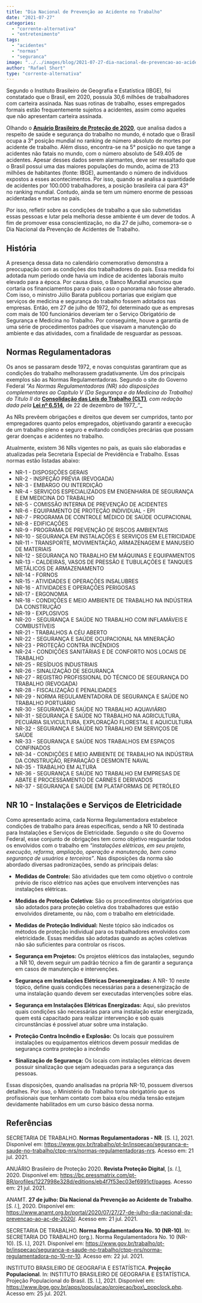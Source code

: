 ```yaml
---
title: "Dia Nacional de Prevenção ao Acidente no Trabalho"
date: "2021-07-27"
categories: 
  - "corrente-alternativa"
  - "entretenimento"
tags: 
  - "acidentes"
  - "normas"
  - "seguranca"
image: "../../images/blog/2021-07-27-dia-nacional-de-prevencao-ao-acidente-no-trabalho.jpg"
author: "Rafael Short"
type: "corrente-alternativa"
---
```


Segundo o Instituto Brasileiro de Geografia e Estatística (IBGE), foi constatado que o Brasil, em 2020, possuía 30,6 milhões de trabalhadores com carteira assinada. Nas suas rotinas de trabalho, esses empregados formais estão frequentemente sujeitos a acidentes, assim como aqueles que não apresentam carteira assinada.

Olhando o [**Anuário Brasileiro de Proteção de 2020**](https://bc.pressmatrix.com/pt-BR/profiles/1227998e328d/editions/eb4f7f53ec03ef6991cf), que analisa dados a respeito de saúde e segurança do trabalho no mundo, é notado que o Brasil ocupa a 3° posição mundial no ranking de número absoluto de mortes por acidente de trabalho. Além disso, encontra-se na 5° posição no que tange a acidentes não fatais no mundo, com o número absoluto de 549.405 de acidentes. Apesar desses dados serem alarmantes, deve ser ressaltado que o Brasil possui uma das maiores populações do mundo, acima de 213 milhões de habitantes (fonte: IBGE), aumentando o número de indivíduos expostos a esses acontecimentos. Por isso, quando se analisa a quantidade de acidentes por 100.000 trabalhadores, a posição brasileira cai para 43° no ranking mundial. Contudo, ainda se tem um número enorme de pessoas acidentadas e mortas no país.

Por isso, refletir sobre as condições de trabalho a que são submetidas essas pessoas e lutar pela melhoria desse ambiente é um dever de todos. A fim de promover essa conscientização, no dia 27 de julho, comemora-se o Dia Nacional da Prevenção de Acidentes de Trabalho.

## História

A presença dessa data no calendário comemorativo demonstra a preocupação com as condições dos trabalhadores do país. Essa medida foi adotada num período onde havia um índice de acidentes laborais muito elevado para a época. Por causa disso, o Banco Mundial anunciou que cortaria os financiamentos para o país caso o panorama não fosse alterado. Com isso, o ministro Júlio Barata publicou portarias que exigiam que serviços de medicina e segurança do trabalho fossem adotados nas empresas. Então, em 27 de julho de 1972, foi determinado que as empresas com mais de 100 funcionários deveriam ter o Serviço Obrigatório de Segurança e Medicina no Trabalho. Por conseguinte, houve a garantia de uma série de procedimentos padrões que visavam a manutenção do ambiente e das atividades, com a finalidade de resguardar as pessoas.

## Normas Regulamentadoras

Os anos se passaram desde 1972, e novas conquistas garantiram que as condições do trabalho melhorassem gradativamente. Um dos principais exemplos são as Normas Regulamentadoras. Segundo o site do Governo Federal _“As Normas Regulamentadoras (NR) são disposições complementares ao Capítulo V (Da Segurança e da Medicina do Trabalho) do Título II da_ [**Consolidação das Leis do Trabalho (CLT)**](http://www.planalto.gov.br/ccivil_03/decreto-lei/del5452.htm)_, com redação dada pela_ **[Lei nº 6.514](http://www.planalto.gov.br/ccivil_03/LEIS/L6514.htm),** de 22 de dezembro de 1977_.”_

As NRs prevêem obrigações e direitos que devem ser cumpridos, tanto por empregadores quanto pelos empregados, objetivando garantir a execução de um trabalho pleno e seguro e evitando condições precárias que possam gerar doenças e acidentes no trabalho.

Atualmente, existem 36 NRs vigentes no país, as quais são elaboradas e atualizadas pela Secretaria Especial de Previdência e Trabalho. Essas normas estão listadas abaixo:

- NR-1 - DISPOSIÇÕES GERAIS
- NR-2 - INSPEÇÃO PRÉVIA (REVOGADA)
- NR-3 - EMBARGO OU INTERDIÇÃO
- NR-4 - SERVIÇOS ESPECIALIZADOS EM ENGENHARIA DE SEGURANÇA E EM MEDICINA DO TRABALHO
- NR-5 - COMISSÃO INTERNA DE PREVENÇÃO DE ACIDENTES
- NR-6 - EQUIPAMENTO DE PROTEÇÃO INDIVIDUAL - EPI
- NR-7 - PROGRAMA DE CONTROLE MÉDICO DE SAÚDE OCUPACIONAL
- NR-8 - EDIFICAÇÕES
- NR-9 - PROGRAMA DE PREVENÇÃO DE RISCOS AMBIENTAIS
- NR-10 - SEGURANÇA EM INSTALAÇÕES E SERVIÇOS EM ELETRICIDADE
- NR-11 - TRANSPORTE, MOVIMENTAÇÃO, ARMAZENAGEM E MANUSEIO DE MATERIAIS
- NR-12 - SEGURANÇA NO TRABALHO EM MÁQUINAS E EQUIPAMENTOS
- NR-13 - CALDEIRAS, VASOS DE PRESSÃO E TUBULAÇÕES E TANQUES METÁLICOS DE ARMAZENAMENTO
- NR-14 - FORNOS
- NR-15 - ATIVIDADES E OPERAÇÕES INSALUBRES
- NR-16 - ATIVIDADES E OPERAÇÕES PERIGOSAS
- NR-17 - ERGONOMIA
- NR-18 - CONDIÇÕES E MEIO AMBIENTE DE TRABALHO NA INDÚSTRIA DA CONSTRUÇÃO
- NR-19 - EXPLOSIVOS
- NR-20 - SEGURANÇA E SAÚDE NO TRABALHO COM INFLAMÁVEIS E COMBUSTÍVEIS
- NR-21 - TRABALHOS A CÉU ABERTO
- NR-22 - SEGURANÇA E SAÚDE OCUPACIONAL NA MINERAÇÃO
- NR-23 - PROTEÇÃO CONTRA INCÊNDIOS
- NR-24 - CONDIÇÕES SANITÁRIAS E DE CONFORTO NOS LOCAIS DE TRABALHO
- NR-25 - RESÍDUOS INDUSTRIAIS
- NR-26 - SINALIZAÇÃO DE SEGURANÇA
- NR-27 - REGISTRO PROFISSIONAL DO TÉCNICO DE SEGURANÇA DO TRABALHO (REVOGADA)
- NR-28 - FISCALIZAÇÃO E PENALIDADES
- NR-29 - NORMA REGULAMENTADORA DE SEGURANÇA E SAÚDE NO TRABALHO PORTUÁRIO
- NR-30 - SEGURANÇA E SAÚDE NO TRABALHO AQUAVIÁRIO
- NR-31 - SEGURANÇA E SAÚDE NO TRABALHO NA AGRICULTURA, PECUÁRIA SILVICULTURA, EXPLORAÇÃO FLORESTAL E AQUICULTURA
- NR-32 - SEGURANÇA E SAÚDE NO TRABALHO EM SERVIÇOS DE SAÚDE
- NR-33 - SEGURANÇA E SAÚDE NOS TRABALHOS EM ESPAÇOS CONFINADOS
- NR-34 - CONDIÇÕES E MEIO AMBIENTE DE TRABALHO NA INDÚSTRIA DA CONSTRUÇÃO, REPARAÇÃO E DESMONTE NAVAL
- NR-35 - TRABALHO EM ALTURA
- NR-36 - SEGURANÇA E SAÚDE NO TRABALHO EM EMPRESAS DE ABATE E PROCESSAMENTO DE CARNES E DERIVADOS
- NR-37 - SEGURANÇA E SAÚDE EM PLATAFORMAS DE PETRÓLEO

## NR 10 - Instalações e Serviços de Eletricidade

Como apresentado acima, cada Norma Regulamentadora estabelece condições de trabalho para áreas específicas, sendo a NR 10 destinada para Instalações e Serviços de Eletricidade. Segundo o site do Governo Federal, esse conjunto de obrigações tem como objetivo resguardar todos os envolvidos com o trabalho em _“instalações elétricas, em seu projeto, execução, reforma, ampliação, operação e manutenção, bem como segurança de usuários e terceiros”_. Nas disposições da norma são abordado diversas padronizações, sendo as principais delas:

- **Medidas de Controle:** São atividades que tem como objetivo o controle prévio de risco elétrico nas ações que envolvem intervenções nas instalações elétricas.
- **Medidas de Proteção Coletiva:** São os procedimentos obrigatórios que são adotados para proteção coletiva dos trabalhadores que estão envolvidos diretamente, ou não, com o trabalho em eletricidade.

- **Medidas de Proteção Individual:** Neste tópico são indicados os métodos de proteção individual para os trabalhadores envolvidos com eletricidade. Essas medidas são adotadas quando as ações coletivas não são suficientes para controlar os riscos.

- **Segurança em Projetos:** Os projetos elétricos das instalações, segundo a NR 10, devem seguir um padrão técnico a fim de garantir a segurança em casos de manutenção e intervenções.

- **Segurança em Instalações Elétricas Desenergizadas:** A NR- 10 neste tópico, define quais condições necessárias para a desenergização de uma instalação quando devem ser executadas intervenções sobre elas.

- **Segurança em Instalações Elétricas Energizadas:** Aqui, são previstos quais condições são necessárias para uma instalação estar energizada, quem está capacitado para realizar intervenção e sob quais circunstâncias é possível atuar sobre uma instalação.
- **Proteção Contra Incêndio e Explosão:** Os locais que possuírem instalações ou equipamentos elétricos devem possuir medidas de segurança contra proteção a incêndio
- **Sinalização de Segurança:** Os locais com instalações elétricas devem possuir sinalização que sejam adequadas para a segurança das pessoas.

Essas disposições, quando analisadas na própria NR-10, possuem diversos detalhes. Por isso, o Ministério do Trabalho torna obrigatório que os profissionais que tenham contato com baixa e/ou média tensão estejam devidamente habilitados em um curso básico dessa norma.

## Referências

SECRETARIA DE TRABALHO. **Normas Regulamentadoras - NR**. \[S. l.\], 2021. Disponível em: https://www.gov.br/trabalho/pt-br/inspecao/seguranca-e-saude-no-trabalho/ctpp-nrs/normas-regulamentadoras-nrs. Acesso em: 21 jul. 2021.

ANUÁRIO Brasileiro de Proteção 2020. **Revista Proteção Digital**, \[_s. l._\], 2020. Disponível em: <https://bc.pressmatrix.com/pt-BR/profiles/1227998e328d/editions/eb4f7f53ec03ef6991cf/pages>. Acesso em: 21 jul. 2021.

ANAMT. **27 de julho: Dia Nacional da Prevenção ao Acidente de Trabalho**. \[_S. l._\], 2020. Disponível em: <https://www.anamt.org.br/portal/2020/07/27/27-de-julho-dia-nacional-da-prevencao-ao-ac-de-2020/>. Acesso em: 21 jul. 2021.

SECRETARIA DE TRABALHO. **Norma Regulamentadora No. 10 (NR-10)**. In: SECRETARIA DO TRABALHO (org.). Norma Regulamentadora No. 10 (NR-10). \[S. l.\], 2021. Disponível em: https://www.gov.br/trabalho/pt-br/inspecao/seguranca-e-saude-no-trabalho/ctpp-nrs/norma-regulamentadora-no-10-nr-10. Acesso em: 22 jul. 2021.

INSTITUTO BRASILEIRO DE GEOGRAFIA E ESTATÍSTICA. **Projeção Populacional**. In: INSTITUTO BRASILEIRO DE GEOGRAFIA E ESTATÍSTICA. Projeção Populacional do Brasil. \[S. l.\], 2021. Disponível em: https://www.ibge.gov.br/apps/populacao/projecao/box\_popclock.php. Acesso em: 25 jul. 2021.
